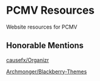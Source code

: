 # PCMV Resources

Website resources for PCMV

## Honorable Mentions

[causefx/Organizr](https://github.com/causefx/Organizr)

[Archmonger/Blackberry-Themes](https://github.com/Archmonger/Blackberry-Themes)
